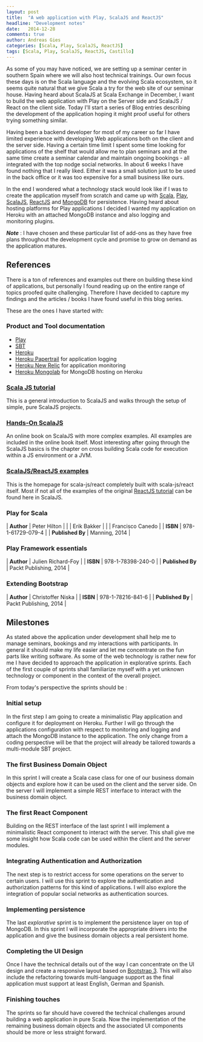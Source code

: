 ```yaml
---
layout: post
title:  "A web application with Play, ScalaJS and ReactJS"
headline: "Development notes"
date:   2014-12-28
comments: true
author: Andreas Gies
categories: [Scala, Play, ScalaJS, ReactJS]
tags: [Scala, Play, ScalaJS, ReactJS, Castillo]
---
```

As some of you may have noticed, we are setting up a seminar center in southern Spain where we will also host technical 
trainings. Our own focus these days is on the Scala language and the evolving Scala ecosystem, so it seems quite natural 
that we give Scala a try for the web site of our seminar house. Having heard about ScalaJS at Scala Exchange in December,
I want to build the web application with Play on the Server side and ScalaJS / React on the client side. Today I'll start 
a series of Blog entries describing the development of the application hoping it might proof useful for others trying 
something similar.

Having been a backend developer for most of my career so far I have limited experience with developing Web applications 
both on the client and the server side. Having a certain time limit I spent some time looking for applications of the shelf 
that would allow me to plan seminars and at the same time create a seminar calendar and maintain ongoing bookings - all 
integrated with the top nodge social networks. In about 6 weeks I have found nothing that I really liked. Either it was 
a small solution just to be used in the back office or it was too expensive for a small business like ours. 

In the end I wondered what a technology stack would look like if I was to create the application myself from scratch and
came up with [Scala](http://scala-lang.org), [Play](http://www.playframework.org), [ScalaJS](http://www.scala-js.org), 
[ReactJS](https://github.com/japgolly/scalajs-react) and [MongoDB](http://www.mongodb.org/) for persistence. Having heard 
about hosting platforms for Play applications I decided I wanted my application on Heroku with an attached MongoDB 
instance and also logging and monitoring plugins.

_**Note**_ : I have chosen and these particular list of add-ons as they have free plans throughout the development
 cycle and promise to grow on demand as the application matures.

## References 

There is a ton of references and examples out there on building these kind of applications, but personally I found 
reading up on the entire range of topics proofed quite challenging. Therefore I have decided to capture my findings 
and the articles / books I have found useful in this blog series. 

These are the ones I have started with:

### Product and Tool documentation
* [Play](https://www.playframework.com/documentation/2.3.7)
* [SBT](http://www.scala-sbt.org/0.13.5/docs/)
* [Heroku](https://devcenter.heroku.com/)
* [Heroku Papertrail](https://addons.heroku.com/papertrail) for application logging
* [Heroku New Relic](https://addons.heroku.com/newrelic) for application monitoring
* [Heroku Mongolab](https://addons.heroku.com/mongolab) for MongoDB hosting on Heroku

### [Scala JS tutorial](http://www.scala-js.org/doc/tutorial.html)

This is a general introduction to ScalaJS and walks through the setup of simple, pure ScalaJS projects. 

### [Hands-On ScalaJS](http://lihaoyi.github.io/hands-on-scala-js/#HandsOn)

An online book on ScalaJS with more complex examples. All examples are included in the online book itself. Most interesting 
after going through the ScalaJS basics is the chapter on cross building Scala code for execution within a JS environment 
or a JVM. 

### [ScalaJS/ReactJS examples](https://github.com/japgolly/scalajs-react/tree/master/gh-pages)

This is the homepage for scala-js/react completely built with scala-js/react itself. Most if not all of the examples 
of the original [ReactJS tutorial](http://facebook.github.io/react/docs/tutorial.html) can be found here in ScalaJS.

### Play for Scala 

| **Author**       | Peter Hilton       |
|                  | Erik Bakker        |
|                  | Francisco Canedo   |
| **ISBN**         | 978-1-61729-079-4  |
| **Published By** | Manning, 2014 |

### Play Framework essentials 

| **Author**       | Julien Richard-Foy |
| **ISBN**         | 978-1-78398-240-0  |
| **Published By** | Packt Publishing, 2014 |

### Extending Bootstrap 

| **Author**       | Christoffer Niska |
| **ISBN**         | 978-1-78216-841-6 |
| **Published By** | Packt Publishing, 2014 |

## Milestones 

As stated above the application under development shall help me to manage seminars, bookings and my interactions 
with participants. In general it should make my life easier and let me concentrate on the fun parts like 
writing software. As some of the web technology is rather new for me I have decided to approach the application 
in explorative sprints. Each of the first couple of sprints shall familiarize myself with a yet unknown technology 
or component in the context of the overall project.  

From today's perspective the sprints should be :

### Initial setup 

In the first step I am going to create a minimalistic Play application and configure it for deployment on Heroku. 
Further I will go through the applications configuration with respect to monitoring and logging and attach the 
MongoDB instance to the application. The only change from a coding perspective will be that the project will already 
be tailored towards a multi-module SBT project.

### The first Business Domain Object

In this sprint I will create a Scala case class for one of our business domain objects and explore how it can be 
used on the client and the server side. On the server I will implement a simple REST interface to interact with 
the business domain object. 

### The first React Component

Building on the REST interface of the last sprint I will implement a minimalistic React component to interact 
with the server. This shall give me some insight how Scala code can be used within the client and the server 
modules.

### Integrating Authentication and Authorization 

The next step is to restrict access for some operations on the server to certain users. I will use this sprint 
to explore the authentication and authorization patterns for this kind of applications. I will also explore 
the integration of popular social networks as authentication sources.

### Implementing persistence

The last _explorative_ sprint is to implement the persistence layer on top of MongoDB. In this sprint I will 
incorporate the appropriate drivers into the application and give the business domain objects a real persistent 
home.

### Completing the UI Design
 
Once I have the technical details out of the way I can concentrate on the UI design and create a responsive layout based 
on [Bootstrap 3](http://getbootstrap.com/). This will also include the refactoring towards multi-language support as the 
final application must support at least English, German and Spanish.

### Finishing touches

The sprints so far should have covered the technical challenges around building a web application in pure Scala. 
Now the implementation of the remaining business domain objects and the associated UI components should be more or 
less straight forward. 

